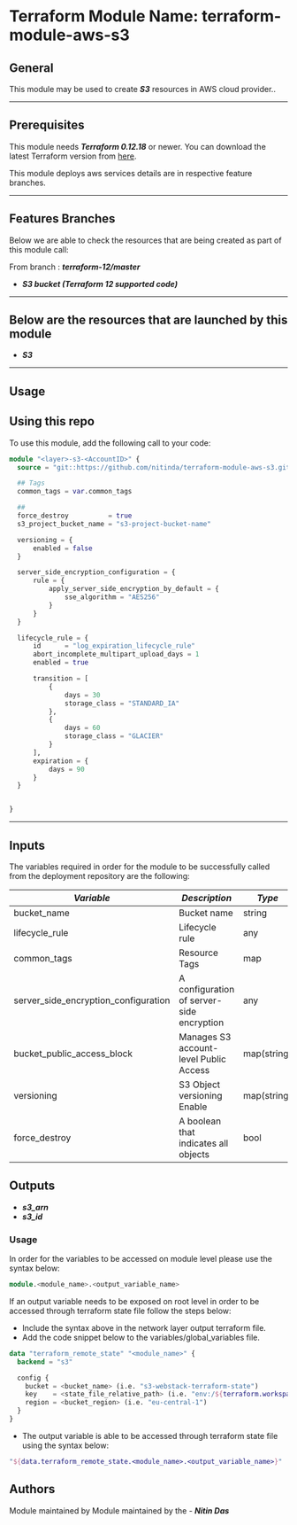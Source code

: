 # Terraform Module Name: terraform-module-aws-s3


## General

This module may be used to create **_S3_** resources in AWS cloud provider..

---


## Prerequisites

This module needs **_Terraform 0.12.18_** or newer.
You can download the latest Terraform version from [here](https://www.terraform.io/downloads.html).

This module deploys aws services details are in respective feature branches.

---

## Features Branches

Below we are able to check the resources that are being created as part of this module call:


From branch : **_terraform-12/master_**

- **_S3 bucket (Terraform 12 supported code)_**


---

## Below are the resources that are launched by this module

- **_S3_**


---

## Usage

## Using this repo

To use this module, add the following call to your code:

```tf
module "<layer>-s3-<AccountID>" {
  source = "git::https://github.com/nitinda/terraform-module-aws-s3.git?ref=terraform-12/master"

  ## Tags
  common_tags = var.common_tags

  ##
  force_destroy          = true
  s3_project_bucket_name = "s3-project-bucket-name"

  versioning = {
      enabled = false
  }

  server_side_encryption_configuration = {
      rule = {
          apply_server_side_encryption_by_default = {
              sse_algorithm = "AES256"
          }
      }
  }

  lifecycle_rule = {
      id      = "log_expiration_lifecycle_rule"
      abort_incomplete_multipart_upload_days = 1
      enabled = true

      transition = [
          {
              days = 30
              storage_class = "STANDARD_IA"
          },
          {
              days = 60
              storage_class = "GLACIER"
          }
      ],
      expiration = {
          days = 90
      }
  }


}
```
---

## Inputs

The variables required in order for the module to be successfully called from the deployment repository are the following:


|            **_Variable_**            |            **_Description_**                |  **_Type_**  |
|--------------------------------------|---------------------------------------------|--------------|
| bucket_name                          | Bucket name                                 | string       |
| lifecycle_rule                       | Lifecycle rule                              | any          |
| common_tags                          | Resource Tags                               | map          |
| server_side_encryption_configuration | A configuration of server-side encryption   | any          |
| bucket_public_access_block           | Manages S3 account-level Public Access      | map(string)  |
| versioning                           | S3 Object versioning Enable                 | map(string)  |
| force_destroy                        | A boolean that indicates all objects        | bool         |



## Outputs

- **_s3\_arn_**
- **_s3\_id_**



### Usage
In order for the variables to be accessed on module level please use the syntax below:

```tf
module.<module_name>.<output_variable_name>
```

If an output variable needs to be exposed on root level in order to be accessed through terraform state file follow the steps below:

- Include the syntax above in the network layer output terraform file.
- Add the code snippet below to the variables/global_variables file.

```tf
data "terraform_remote_state" "<module_name>" {
  backend = "s3"

  config {
    bucket = <bucket_name> (i.e. "s3-webstack-terraform-state")
    key    = <state_file_relative_path> (i.e. "env:/${terraform.workspace}/4_Networking/terraform.tfstate")
    region = <bucket_region> (i.e. "eu-central-1")
  }
}
```

- The output variable is able to be accessed through terraform state file using the syntax below:

```tf
"${data.terraform_remote_state.<module_name>.<output_variable_name>}"
```

## Authors
Module maintained by Module maintained by the - **_Nitin Das_**
